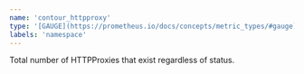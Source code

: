 ```yaml
---
name: 'contour_httpproxy'
type: '[GAUGE](https://prometheus.io/docs/concepts/metric_types/#gauge)'
labels: 'namespace'
---
```


Total number of HTTPProxies that exist regardless of status.
